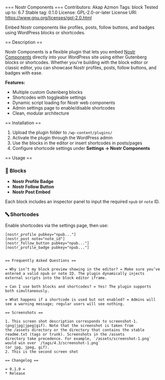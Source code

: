 === Nostr Components ===
Contributors:      Akap Azmon
Tags:              block
Tested up to:      6.7
Stable tag:        0.1.0
License:           GPL-2.0-or-later
License URI:       https://www.gnu.org/licenses/gpl-2.0.html

Embed Nostr components like profiles, posts, follow buttons, and badges using WordPress blocks or shortcodes.

== Description ==

Nostr Components is a flexible plugin that lets you embed [Nostr Components](https://nostr-components.web.app/) directly into your WordPress site using either Gutenberg blocks or shortcodes. Whether you're building with the block editor or classic editor, you can showcase Nostr profiles, posts, follow buttons, and badges with ease.

**Features:**
- Multiple custom Gutenberg blocks
- Shortcodes with toggleable settings
- Dynamic script loading for Nostr web components
- Admin settings page to enable/disable shortcodes
- Clean, modular architecture

== Installation ==

1. Upload the plugin folder to `/wp-content/plugins/`
2. Activate the plugin through the WordPress admin
3. Use the blocks in the editor or insert shortcodes in posts/pages
4. Configure shortcode settings under **Settings → Nostr Components**

== Usage ==

### 🧱 Blocks
- **Nostr Profile Badge**
- **Nostr Follow Button**
- **Nostr Post Embed**

Each block includes an inspector panel to input the required `npub` or `note` ID.

### 🔤 Shortcodes

Enable shortcodes via the settings page, then use:

```plaintext
[nostr_profile pubkey="npub..."]
[nostr_post note="note_id"]
[nostr_follow_button pubkey="npub..."]
[nostr_profile_badge pubkey="npub..."]


== Frequently Asked Questions ==

= Why isn’t my block preview showing in the editor? = Make sure you’ve entered a valid npub or note ID. The plugin dynamically injects external scripts into the block editor iframe.

= Can I use both blocks and shortcodes? = Yes! The plugin supports both simultaneously.

= What happens if a shortcode is used but not enabled? = Admins will see a warning message; regular users will see nothing.

== Screenshots ==

1. This screen shot description corresponds to screenshot-1.(png|jpg|jpeg|gif). Note that the screenshot is taken from
the /assets directory or the directory that contains the stable readme.txt (tags or trunk). Screenshots in the /assets
directory take precedence. For example, `/assets/screenshot-1.png` would win over `/tags/4.3/screenshot-1.png`
(or jpg, jpeg, gif).
2. This is the second screen shot

== Changelog ==

= 0.1.0 =
* Release

